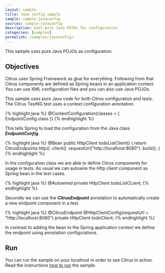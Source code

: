```yaml
---
layout: sample
title: Java config sample
sample: sample-javaconfig
sources: sample-javaconfig
description: Uses pure Java POJOs for configuration
categories: [samples]
permalink: /samples/javaconfig/
---
```


This sample uses pure Java POJOs as configuration.

Objectives
---------

Citrus uses Spring Framework as glue for everything. Following from that Citrus components are
defined as Spring beans in an application context. You can use XML
configuration files and you can also use Java POJOs.

This sample uses pure Java code for both Citrus configuration and tests. The
Citrus TestNG test uses a context configuration annotation.

{% highlight java %}
@ContextConfiguration(classes = { EndpointConfig.class })
{% endhighlight %}
    
This tells Spring to load the configuration from the Java class ***EndpointConfig***.

{% highlight java %}
@Bean
public HttpClient todoListClient() {
    return CitrusEndpoints.http()
                .client()
                .requestUrl("http://localhost:8080")
                .build();
}
{% endhighlight %}
    
In the configuration class we are able to define Citrus components for usage in tests. As usual
we can autowire the Http client component as Spring bean in the test cases.
  
{% highlight java %}
@Autowired
private HttpClient todoListCLient;
{% endhighlight %}
     
Secondly we can use the ***CitrusEndpoint*** annotation to automatically create a new endpoint component in a test.
    
{% highlight java %}
@CitrusEndpoint
@HttpClientConfig(requestUrl = "http://localhost:8080")
private HttpClient todoClient;
{% endhighlight %}
    
In contrast to adding the bean to the Spring application context we define the endpoint using annotation configurations.    
                
Run
---------

You can run the sample on your localhost in order to see Citrus in action. Read the instructions [how to run](/samples/run/) the sample.